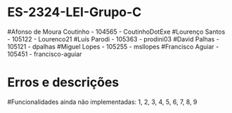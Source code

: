 # ES-2324-LEI-Grupo-C
#Afonso de Moura Coutinho - 104565 - CoutinhoDotExe
#Lourenço Santos - 105122 - Lourenco21
#Luís Parodi - 105363 - prodini03
#David Palhas - 105121 - dpalhas
#Miguel Lopes - 105255 - msllopes
#Francisco Aguiar - 105451 - francisco-aguiar



# Erros e descrições


#Funcionalidades ainda não implementadas: 1, 2, 3, 4, 5, 6, 7, 8, 9 
